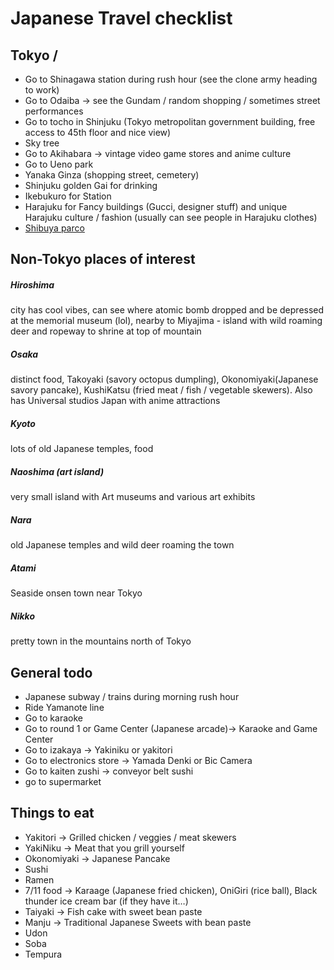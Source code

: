 # Japanese Travel checklist  
## Tokyo /   
- Go to Shinagawa station during rush hour (see the clone army heading to work)  
- Go to Odaiba -> see the Gundam / random shopping / sometimes street performances  
- Go to tocho in Shinjuku (Tokyo metropolitan government building, free access to 45th floor and nice view)  
- Sky tree  
- Go to Akihabara -> vintage video game stores and anime culture  
- Go to Ueno park
- Yanaka Ginza (shopping street, cemetery)
- Shinjuku golden Gai for drinking  
- Ikebukuro for Station  
- Harajuku for Fancy buildings (Gucci, designer stuff) and unique Harajuku culture / fashion (usually can see people in Harajuku clothes)  
- [Shibuya parco](https://shibuya.parco.jp.e.aiv.hp.transer.com/floor/)
## Non-Tokyo places of interest  
##### Hiroshima  
city has cool vibes, can see where atomic bomb dropped and be depressed at the memorial museum (lol), nearby to Miyajima - island with wild roaming deer and ropeway to shrine at top of mountain  
##### Osaka   
distinct food, Takoyaki (savory octopus dumpling), Okonomiyaki(Japanese savory pancake), KushiKatsu (fried meat / fish / vegetable skewers). Also has Universal studios Japan with anime attractions  
##### Kyoto  
lots of old Japanese temples, food  
##### Naoshima (art island)   
very small island with Art museums and various art exhibits   
##### Nara  
 old Japanese temples and wild deer roaming the town  
##### Atami  
Seaside onsen town near Tokyo  
##### Nikko   
pretty town in the mountains north of Tokyo  
  
## General todo
- Japanese subway / trains during morning rush hour  
- Ride Yamanote line  
- Go to karaoke  
- Go to round 1 or Game Center (Japanese arcade)-> Karaoke and Game Center  
- Go to izakaya -> Yakiniku or yakitori   
- Go to electronics store -> Yamada Denki or Bic Camera  
- Go to kaiten zushi -> conveyor belt sushi  
- go to supermarket  
  
  
## Things to eat  
- Yakitori -> Grilled chicken / veggies / meat skewers  
- YakiNiku -> Meat that you grill yourself  
- Okonomiyaki -> Japanese Pancake  
- Sushi  
- Ramen  
- 7/11 food -> Karaage (Japanese fried chicken), OniGiri (rice ball), Black thunder ice cream bar (if they have it…)  
- Taiyaki -> Fish cake with sweet bean paste  
- Manju -> Traditional Japanese Sweets with bean paste  
- Udon  
- Soba  
- Tempura  

